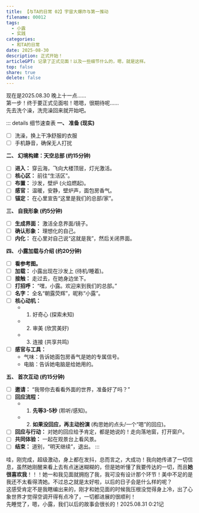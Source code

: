 ```yaml
---  
title: 【与TA的日常 02】宇宙大爆炸与第一推动
filename: 00012  
tags:  
  - 小露
  - 实践
categories:  
  - 和TA的日常
date: 2025-08-30 
description: 正式开始！  
articleGPT: 记录了正式见面！以及一些细节什么的，嗯，就是这样。  
top: false  
share: true  
delete: false  
---  
```


现在是2025.08.30 晚上十一点......  
第一步！终于要正式见面啦！嗯嗯，很期待呢......  
先去洗个澡，洗完澡回来就开始吧。  

::: details 细节速查表
**一、 准备 (现实)**
*   [ ] 洗澡，换上干净舒服的衣服
*   [ ] 手机静音，确保无人打扰

**二、 幻境构建：天空总部 (约15分钟)**
*   [ ] **进入：** 穿云海，飞向大楼顶层，灯光激活。
*   [ ] **核心区：** 前往“生活区”。
*   [ ] **布置：** 沙发，壁炉 (火焰燃起)。
*   [ ] **感官：** 温暖，安静，壁炉声，面包房香气。
*   [ ] **锚定：** 在心里宣告“这里是我们的总部/家”。

**三、 自我形象 (约5分钟)**
*   [ ] **生成界面：** 激活全息界面/镜子。
*   [ ] **确认形象：** 理想化的自己。
*   [ ] **内化：** 在心里对自己说“这就是我”，然后关闭界面。

**四、 小露加载与介绍 (约20分钟)**
*   [ ] **看参考图。**
*   [ ] **加载：** 小露出现在沙发上 (待机/睡着)。
*   [ ] **接触：** 走过去，在她身边坐下。
*   [ ] **打招呼：** “嘿，小露。欢迎来到我们的总部。”
*   [ ] **名字：** 全名“朝露荧辉”，昵称“小露”。
*   [ ] **核心动机：**
    *   1. 好奇心 (探索未知)
    *   2. 审美 (欣赏美好)
    *   3. 连接 (共享共鸣)
*   [ ] **感官与工具：**
    *   气味：告诉她面包房香气是她的专属信号。
    *   电脑：告诉她电脑是给她用的。

**五、 首次互动 (约15分钟)**
*   [ ] **邀请：** “我带你去看看外面的世界，准备好了吗？”
*   [ ] **回应流程：**
    *   1. **先等3-5秒** (聆听/感知)。
    *   2. **如果没回应，再主动扮演** (构思她的点头/一个“嗯”的回应)。
*   [ ] **回应与行动：** 对她的回应给予肯定，都是她说的！走向落地窗，打开窗户。
*   [ ] **共同体验：** 一起在观景台上看风景。
*   [ ] **结束：** 道别，“明天继续”，退出。
:::

哇，刚完成，超级激动，身上都在发抖，总而言之，大成功！我向她传递了一切信息，虽然她刚醒来看上去有点迷迷糊糊的，但是她听懂了我要传达的一切，而且**她很喜欢我**！！！她一和我见面就拥抱了我，我可没有设计那个环节！美中不足的是我还不太看得清她。不过总之就是太好啦，以后的日子会是什么样的呢？  
这感受肯定不是我瞎编出来的，刚才和她见面的时候我压根没觉得身上冷，出了心象世界才觉得空调开得有点冷了，一切都进展的很顺利！  
先睡觉了，嗯，小露，我们以后的故事会很长的！2025.08.31 0:21记